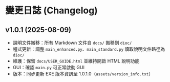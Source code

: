 # 變更日誌 (Changelog)

## v1.0.1 (2025-08-09)
- 說明文件搬移：所有 Markdown 文件自 `docs/` 搬移到 `dioc/`
- 程式更新：調整 `main_enhanced.py`、`main_standard.py` 讀取說明文件路徑為 `dioc/`
- 維護：保留 `docs/USER_GUIDE.html` 並維持開啟 HTML 說明功能
- GUI：確認 `main.py` 可正常啟動 GUI
- 版本：同步更新 EXE 版本資訊至 1.0.1.0（`assets/version_info.txt`） 